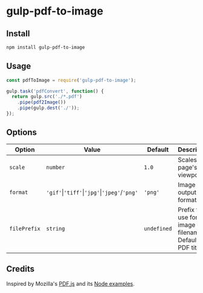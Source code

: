 # gulp-pdf-to-image

## Install

```sh
npm install gulp-pdf-to-image
```

## Usage

```javascript
const pdfToImage = require('gulp-pdf-to-image');

gulp.task('pdfConvert', function() {
  return gulp.src('./*.pdf')
    .pipe(pdf2Image())
    .pipe(gulp.dest('./'));
});
```

## Options

| Option | Value | Default | Description |
| --- | --- | --- | --- |
| `scale` | `number` | `1.0` | Scales the page's viewport. |
| `format` | `'gif'`\|`'tiff'`\|`'jpg'`\|`'jpeg'`/`'png'` | `'png'` | Image output format. |
| `filePrefix` | `string` | `undefined` | Prefix to use for image filenames. Defaults to PDF title. |

## Credits

Inspired by Mozilla's [PDF.js](https://mozilla.github.io/pdf.js/) and its [Node examples](https://github.com/mozilla/pdf.js/tree/master/examples).
